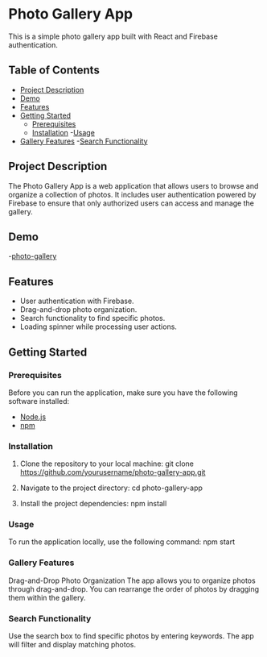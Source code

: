 # Photo Gallery App

This is a simple photo gallery app built with React and Firebase authentication.

## Table of Contents

- [Project Description](#project-description)
- [Demo](#demo)
- [Features](#features)
- [Getting Started](#getting-started)
  - [Prerequisites](#prerequisites)
  - [Installation](#installation)
  -[Usage](#usage)
- [Gallery Features](#gallery-features)
-[Search Functionality](#search-functionality)


## Project Description

The Photo Gallery App is a web application that allows users to browse and organize a collection of photos. It includes user authentication powered by Firebase to ensure that only authorized users can access and manage the gallery.

## Demo

-[photo-gallery](https://hng-tsk-3.netlify.app/)

## Features

- User authentication with Firebase.
- Drag-and-drop photo organization.
- Search functionality to find specific photos.
- Loading spinner while processing user actions.

## Getting Started

### Prerequisites

Before you can run the application, make sure you have the following software installed:

- [Node.js](https://nodejs.org/)
- [npm](https://www.npmjs.com/)

### Installation

1. Clone the repository to your local machine:
   git clone https://github.com/yourusername/photo-gallery-app.git

2. Navigate to the project directory:
    cd photo-gallery-app
3. Install the project dependencies:
    npm install

### Usage
To run the application locally, use the following command:
npm start

### Gallery Features
Drag-and-Drop Photo Organization
The app allows you to organize photos through drag-and-drop. You can rearrange the order of photos by dragging them within the gallery.

### Search Functionality
Use the search box to find specific photos by entering keywords. The app will filter and display matching photos.